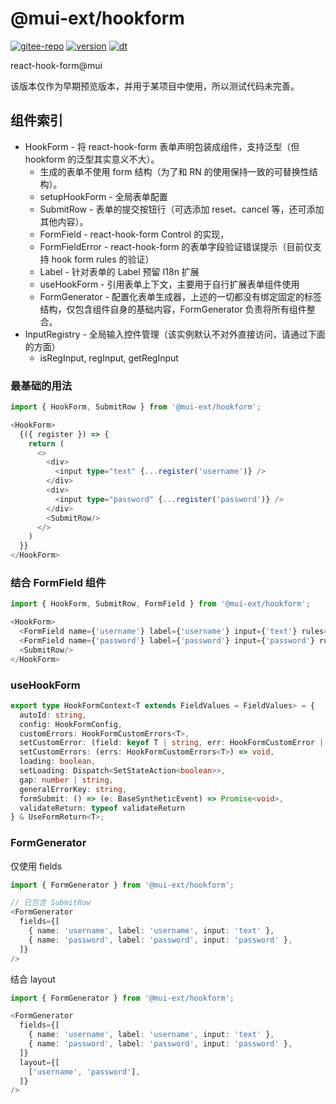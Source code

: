 # @mui-ext/hookform

[![gitee-repo](https://img.shields.io/static/v1?label=Gitee&message=https://gitee.com/janpoem/mui-ext&color=555555&logo=gitee&style=for-the-badge&labelColor=C71D23)](https://gitee.com/janpoem/mui-ext)
[![version](https://img.shields.io/npm/v/@mui-ext/hookform?style=for-the-badge)](https://www.npmjs.com/package/@mui-ext/hookform) 
[![dt](https://img.shields.io/npm/dw/@mui-ext/hookform?style=for-the-badge)](https://www.npmjs.com/package/@mui-ext/hookform)

react-hook-form@mui

该版本仅作为早期预览版本，并用于某项目中使用，所以测试代码未完善。

## 组件索引

- HookForm - 将 react-hook-form 表单声明包装成组件，支持泛型（但 hookform 的泛型其实意义不大）。
    - 生成的表单不使用 form 结构（为了和 RN 的使用保持一致的可替换性结构）。
    - setupHookForm - 全局表单配置
    - SubmitRow - 表单的提交按钮行（可选添加 reset、cancel 等，还可添加其他内容）。
    - FormField - react-hook-form Control 的实现，
    - FormFieldError - react-hook-form 的表单字段验证错误提示（目前仅支持 hook form rules 的验证）
    - Label - 针对表单的 Label 预留 I18n 扩展
    - useHookForm - 引用表单上下文，主要用于自行扩展表单组件使用
    - FormGenerator - 配置化表单生成器，上述的一切都没有绑定固定的标签结构，仅包含组件自身的基础内容，FormGenerator
      负责将所有组件整合。
- InputRegistry - 全局输入控件管理（该实例默认不对外直接访问，请通过下面的方面）
    - isRegInput, regInput, getRegInput

### 最基础的用法

```typescript jsx
import { HookForm, SubmitRow } from '@mui-ext/hookform';

<HookForm>
  {({ register }) => {
    return (
      <>
        <div>
          <input type="text" {...register('username')} />
        </div>
        <div>
          <input type="password" {...register('password')} />
        </div>
        <SubmitRow/>
      </>
    )
  }}
</HookForm>
```

### 结合 FormField 组件

```typescript jsx
import { HookForm, SubmitRow, FormField } from '@mui-ext/hookform';

<HookForm>
  <FormField name={'username'} label={'username'} input={'text'} rules={{ required: true }}/>
  <FormField name={'password'} label={'password'} input={'password'} rules={{ required: true }}/>
  <SubmitRow/>
</HookForm>
```

### useHookForm

```typescript
export type HookFormContext<T extends FieldValues = FieldValues> = {
  autoId: string,
  config: HookFormConfig,
  customErrors: HookFormCustomErrors<T>,
  setCustomError: (field: keyof T | string, err: HookFormCustomError | null) => void,
  setCustomErrors: (errs: HookFormCustomErrors<T>) => void,
  loading: boolean,
  setLoading: Dispatch<SetStateAction<boolean>>,
  gap: number | string,
  generalErrorKey: string,
  formSubmit: () => (e: BaseSyntheticEvent) => Promise<void>,
  validateReturn: typeof validateReturn
} & UseFormReturn<T>;
```

### FormGenerator

仅使用 fields

```typescript jsx
import { FormGenerator } from '@mui-ext/hookform';

// 已包含 SubmitRow
<FormGenerator
  fields={[
    { name: 'username', label: 'username', input: 'text' },
    { name: 'password', label: 'password', input: 'password' },
  ]}
/>
```

结合 layout

```typescript jsx
import { FormGenerator } from '@mui-ext/hookform';

<FormGenerator
  fields={[
    { name: 'username', label: 'username', input: 'text' },
    { name: 'password', label: 'password', input: 'password' },
  ]}
  layout={[
    ['username', 'password'],
  ]}
/>
```
